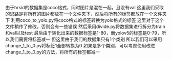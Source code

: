 由于hrsid的数据集是coco格式，同时图片是混在一起，且没有val
这里我们采取的思路是将所有的图片都放在一个文件夹下，然后将所有的标签都放在一个文件夹下
利用coco_to_yolo.py将coco格式的标签转换为yolo格式的标签
这里对于这个文件稍作了修改，否则会有一些错误
然后采用divide.py将数据集进行拆分为train和val以及test
最后由于转化出来的数据标签是1-80，而yolov5的标签是0-79，所以我们需要将标签减一
但这里由于我们的数据集只有1个类别
所以我们可以采用change_1_to_0.py将标签1全部转换为0
如果是多个类别，可以考虑使用改进change_1_to_0.py的方法，将所有的标签都减一
